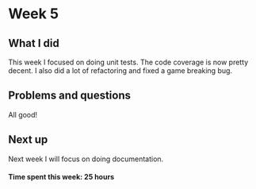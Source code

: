 # Week 5

## What I did

This week I focused on doing unit tests. The code coverage is now pretty decent. I also did a lot of refactoring and fixed a game breaking bug.

## Problems and questions

All good!

## Next up

Next week I will focus on doing documentation.

#### Time spent this week: 25 hours